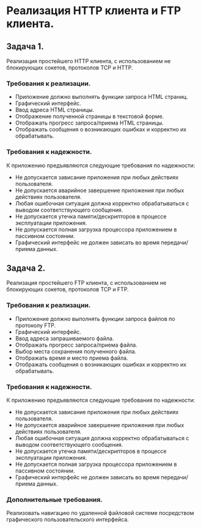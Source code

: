 # Реализация HTTP клиента и FTP клиента.

## Задача 1.
Реализация простейшего HTTP клиента, с использованием не блокирующих сокетов, протоколов TCP и HTTP.

### Требования к реализации.

* Приложение должно выполнять функции запроса HTML страниц.
* Графический интерфейс.
* Ввод адреса HTML страницы.
* Отображение полученной страницы в текстовой форме.
* Отображать прогресс запроса/приема HTML страницы.
* Отображать сообщения о возникающих ошибках и корректно их обрабатывать.

### Требования к надежности.

К приложению предъявляются следующие требования по надежности:
* Не допускается зависание приложения при любых действиях пользователя.
* Не допускается аварийное завершение приложения при любых действиях пользователя.
* Любая ошибочная ситуация должна корректно обрабатываться с выводом соответствующего сообщения.
* Не допускается утечка памяти/дескрипторов в процессе эксплуатации приложения.
* Не допускается полная загрузка процессора приложением в пассивном состоянии.
* Графический интерфейс не должен зависать во время передачи/приема данных.

## Задача 2.
Реализация простейшего FTP клиента, с использованием не блокирующих сокетов, протоколов TCP и FTP.

### Требования к реализации.

* Приложение должно выполнять функции запроса файлов по протоколу FTP.
* Графический интерфейс.
* Ввод адреса запрашиваемого файла.
* Отображать прогресс запроса/приема файла.
* Выбор места сохранения полученного файла.
* Отображать время и место приема файла.
* Отображать сообщения о возникающих ошибках и корректно их обрабатывать.

### Требования к надежности.

К приложению предъявляются следующие требования по надежности:
* Не допускается зависание приложения при любых действиях пользователя.
* Не допускается аварийное завершение приложения при любых действиях пользователя.
* Любая ошибочная ситуация должна корректно обрабатываться с выводом соответствующего сообщения.
* Не допускается утечка памяти/дескрипторов в процессе эксплуатации приложения.
* Не допускается полная загрузка процессора приложением в пассивном состоянии.
* Графический интерфейс не должен зависать во время передачи/приема данных.

### Дополнительные требования.

Реализовать навигацию по удаленной файловой системе посредством графического пользовательского интерфейса.
